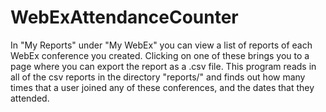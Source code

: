 # WebExAttendanceCounter
In "My Reports" under "My WebEx" you can view a list of reports of each WebEx conference you created. Clicking on one of
these brings you to a page where you can export the report as a .csv file. This program reads in all of the csv reports
in the directory "reports/" and finds out how many times that a user joined any of these conferences, and the dates that
they attended.